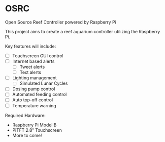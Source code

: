 OSRC
====

Open Source Reef Controller powered by Raspberry Pi


This project aims to create a reef aquarium controller utilizing the Raspberry Pi.

Key features will include:
- [ ] Touchscreen GUI control
- [ ] Internet based alerts
  - [ ] Tweet alerts
  - [ ] Text alerts
- [ ] Lighting management
  - [ ] Simulated Lunar Cycles
- [ ] Dosing pump control
- [ ] Automated feeding control
- [ ] Auto top-off control
- [ ] Temperature warning

Required Hardware:
- Raspberry Pi Model B
- PiTFT 2.8" Touchscreen
- More to come!
